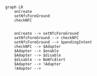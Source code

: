 




```mermaid
graph LR
	onCreate
	setNfcForeGround
	checkNFC


	onCreate --> setNfcForeGround
	setNfcForeGround --> checkNFC
	setNfcForeGround --> $pendingIntent
	checkNFC --> $Adapter
	$Adapter --> $enable
	$Adapter --> $disable
	$disable --> NoNfcAlert
	$Adapter --> !Adapter
	!Adapter --> 

```
<!--stackedit_data:
eyJoaXN0b3J5IjpbLTEyNzQxMTA1MTQsNDkzODQwOF19
-->